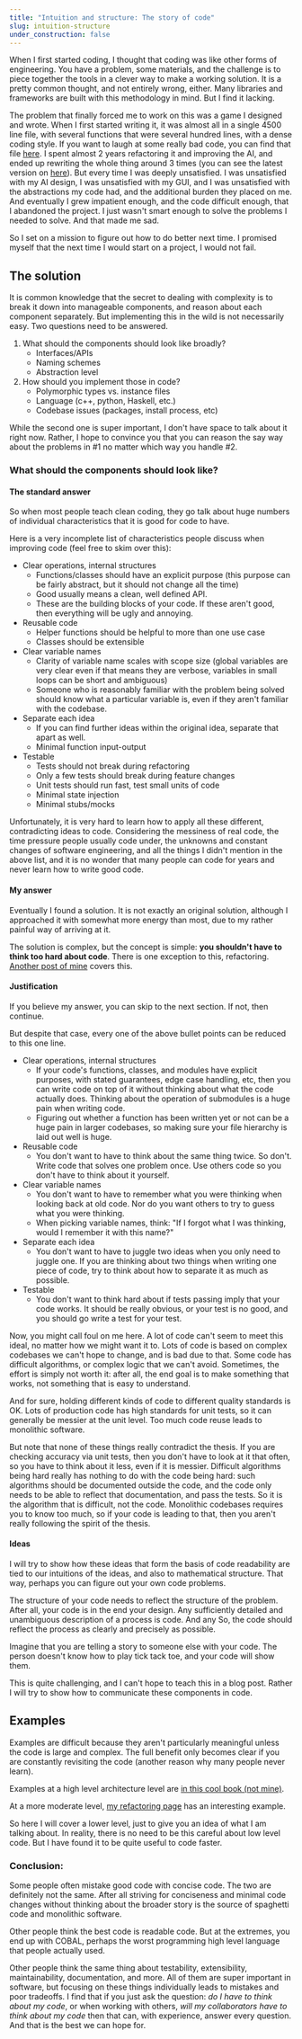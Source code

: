 ```yaml
---
title: "Intuition and structure: The story of code"
slug: intuition-structure
under_construction: false
---
```


When I first started coding, I thought that coding was like other forms of engineering. You have a problem, some materials, and the challenge is to piece together the tools in a clever way to make a working solution. It is a pretty common thought, and not entirely wrong, either. Many libraries and frameworks are built with this methodology in mind. But I find it lacking.

The problem that finally forced me to work on this was a game I designed and wrote. When I first started writing it, it was almost all in a single 4500 line file, with several functions that were several hundred lines, with a dense coding style. If you want to laugh at some really bad code, you can find that file [here](https://gist.github.com/weepingwillowben/9f180dda531aed3249836efe12351033). I spent almost 2 years refactoring it and improving the AI, and ended up rewriting the whole thing around 3 times (you can see the latest version on [here](https://github.com/weepingwillowben/qtwargame)). But every time I was deeply unsatisfied. I was unsatisfied with my AI design, I was unsatisfied with my GUI, and I was unsatisfied with the abstractions my code had, and the additional burden they placed on me. And eventually I grew impatient enough, and the code difficult enough, that I abandoned the project. I just wasn't smart enough to solve the problems I needed to solve. And that made me sad.

So I set on a mission to figure out how to do better next time. I promised myself that the next time I would start on a project, I would not fail.

## The solution

It is common knowledge that the secret to dealing with complexity is to break it down into manageable components, and reason about each component separately. But implementing this in the wild is not necessarily easy. Two questions need to be answered.

1. What should the components should look like broadly?
    * Interfaces/APIs
    * Naming schemes
    * Abstraction level
2. How should you implement those in code?
    * Polymorphic types vs. instance files
    * Language (c++, python, Haskell, etc.)
    * Codebase issues (packages, install process, etc)

While the second one is super important, I don't have space to talk about it right now. Rather, I hope to convince you that you can reason the say way about the problems in \#1 no matter which way you handle \#2.

### What should the components should look like?

#### The standard answer

So when most people teach clean coding, they go talk about huge numbers of individual characteristics that it is good for code to have.

Here is a very incomplete list of characteristics people discuss when improving code (feel free to skim over this):

* Clear operations, internal structures
    * Functions/classes should have an explicit purpose (this purpose can be fairly abstract, but it should not change all the time)
    * Good usually means a clean, well defined API.
    * These are the building blocks of your code. If these aren't good, then everything will be ugly and annoying.
* Reusable code
    * Helper functions should be helpful to more than one use case
    * Classes should be extensible
* Clear variable names
    * Clarity of variable name scales with scope size (global variables are very clear even if that means they are verbose, variables in small loops can be short and ambiguous)
    * Someone who is reasonably familiar with the problem being solved should know what a particular variable is, even if they aren't familiar with the codebase.
* Separate each idea
    * If you can find further ideas within the original idea, separate that apart as well.
    * Minimal function input-output
* Testable
    * Tests should not break during refactoring
    * Only a few tests should break during feature changes
    * Unit tests should run fast, test small units of code
    * Minimal state injection
    * Minimal stubs/mocks

Unfortunately, it is very hard to learn how to apply all these different, contradicting ideas to code. Considering the messiness of real code, the time pressure people usually code under, the unknowns and constant changes of software engineering, and all the things I didn't mention in the above list, and it is no wonder that many people can code for years and never learn how to write good code.

#### My answer

Eventually I found a solution. It is not exactly an original solution, although I approached it with somewhat more energy than most, due to my rather painful way of arriving at it.

The solution is complex, but the concept is simple: **you shouldn't have to think too hard about code**. There is one exception to this, refactoring. [Another post of mine](coding_posts/refractoring) covers this.


#### Justification

If you believe my answer, you can skip to the next section. If not, then continue.

But despite that case, every one of the above bullet points can be reduced to this one line.

* Clear operations, internal structures
    * If your code's functions, classes, and modules have explicit purposes, with stated guarantees, edge case handling, etc, then you can write code on top of it without thinking about what the code actually does. Thinking about the operation of submodules is a huge pain when writing code.
    * Figuring out whether a function has been written yet or not can be a huge pain in larger codebases, so making sure your file hierarchy is laid out well is huge.
* Reusable code
    * You don't want to have to think about the same thing twice. So don't. Write code that solves one problem once. Use others code so you don't have to think about it yourself.
* Clear variable names
    * You don't want to have to remember what you were thinking when looking back at old code. Nor do you want others to try to guess what you were thinking.
    * When picking variable names, think: "If I forgot what I was thinking, would I remember it with this name?"
* Separate each idea
    * You don't want to have to juggle two ideas when you only need to juggle one. If you are thinking about two things when writing one piece of code, try to think about how to separate it as much as possible.
* Testable
    * You don't want to think hard about if tests passing imply that your code works. It should be really obvious, or your test is no good, and you should go write a test for your test.

Now, you might call foul on me here. A lot of code can't seem to meet this ideal, no matter how we might want it to. Lots of code is based on complex codebases we can't hope to change, and is bad due to that. Some code has difficult algorithms, or complex logic that we can't avoid. Sometimes, the effort is simply not worth it: after all, the end goal is to make something that works, not something that is easy to understand.

And for sure, holding different kinds of code to different quality standards is OK. Lots of production code has high standards for unit tests, so it can generally be messier at the unit level. Too much code reuse leads to monolithic software.

But note that none of these things really contradict the thesis. If you are checking accuracy via unit tests, then you don't have to look at it that often, so you have to think about it less, even if it is messier. Difficult algorithms being hard really has nothing to do with the code being hard: such algorithms should be documented outside the code, and the code only needs to be able to reflect that documentation, and pass the tests. So it is the algorithm that is difficult, not the code. Monolithic codebases requires you to know too much, so if your code is leading to that, then you aren't really following the spirit of the thesis.

#### Ideas

I will try to show how these ideas that form the basis of code readability are tied to our intuitions of the ideas, and also to mathematical structure. That way, perhaps you can figure out your own code problems.

The structure of your code needs to reflect the structure of the problem. After all, your code is in the end your design. Any sufficiently detailed and unambiguous description of a process is code. And any  So, the code should reflect the process as clearly and precisely as possible.

Imagine that you are telling a story to someone else with your code. The person doesn't know how to play tick tack toe, and your code will show them.

This is quite challenging, and I can't hope to teach this in a blog post. Rather I will try to show how to communicate these components in code.


## Examples

Examples are difficult because they aren't particularly meaningful unless the code is large and complex. The full benefit only becomes clear if you are constantly revisiting the code (another reason why many people never learn).

Examples at a high level architecture level are [in this cool book (not mine)](http://aosabook.org/en/index.html).

At a more moderate level, [my refactoring page](coding_posts/refractoring) has an interesting example.

So here I will cover a lower level, just to give you an idea of what I am talking about. In reality, there is no need to be this careful about low level code. But I have found it to be quite useful to code faster.




<!--
Here is a relatively simple problem which should demonstrate this. The problem is that I know how to check if someone won in tick tack toe. Simple enough, right? You check the rows, columns, and diagonals, and see if a player occupies all the spots there. But this problem, and other similar to it haunted me for years afterwards, making my code error prone, and difficult to debug.

Below is some code that solves the tick tack toe problem. I wrote only a few weeks from when I learned programming for the first time. It represents the 9 boxes as 9 separate variables, box[1-9]. The box is 1 if the player has it, 10 if the computer has it, and 0 if it is empty. It then finds out who won (full code [here](https://gist.github.com/weepingwillowben/8786b84688936e206408d71ae040c18e), windows only unfortunately). It looks like this:

[code language="c"]

    num1 = box1 + box2 + box3;
    num2 = box4 + box5 + box6;
    num3 = box7 + box8 + box9;
    num4 = box1 + box4 + box7;
    num5 = box2 + box5 + box8;
    num6 = box3 + box6 + box9;
    num7 = box1 + box5 + box9;
    num8 = box3 + box5 + box7;
    if (num1 == 30 or num2 == 30 or num3 == 30 or num4 == 30 or num5 == 30 or num6 == 30 or num7 == 30 or num8 == 30)
    {
        cout << "COMPUTER WINS!\n";
        break;
    }
    if (num1 == 3 or num2 == 3 or num3 == 3 or num4 == 3 or num5 == 3 or num6 == 3 or num7 == 3 or num8 == 3)
    {
        cout << "PLAYER WINS!";
        break;
    }

[/code]

As you can see, I could code a solution with the tools I had at hand. And at the time, that was enough. But now, I realize that it is not very good. It has lots and lots of variables and arbitrary constants, which makes checking/debugging the code hard and slow. It is just about impossible to generalize to larger grids. Understandable for my first code, but lets try to do better.

The standard approach would be to iteratively refractor this, until it looks decent. We would put the numbered variables in an array, then loop over them, in some places, take out functions, etc, to make the code more concise and stuff. This is not a bad approach. But it can actually be harder than building it up again from scratch, and it is easier to make poor choices. So instead, lets try to think of things structurally, picking out what each part of the code really accomplishes, and build this up.

First, basic data structures. What is a tick tack toe board anyways? It is a grid that looks like this, right?

    X|O|S
    X|O|_
    O|X|O

We really only care about the rows, columns, and diagonals. If you trace your finger over the rows, columns and diagonals, you might notice that your finger seems to be moving quite freely over a 2 dimensional discrete space. This reveals that the base data structure needs two qualities, it needs to store discrete values. Luckily, there is already a standard solution to general discrete 2d movement, the 2d array.

    board = array[3][3];

Now, how do we represent the Xs, Os, and blanks? Again, think of what we they actually are, and what we need of them. They actually are symbols that represent something about the game. We need them to be distinct from each other, and to not allow for anything other than Xs, Os, and blanks. Here there are several options. Strongly typed enums have these qualities. But perhaps this is overkill, as they also have other guarantees, such as efficient use as a key, which we don't need. So lets make our own type that meets these conditions.



Ok, so that wraps up the data structure. Now we need to look at the tasks we ask of that data. These can be thought of as queries, or manipulations.

Here is a task. We want the user of the software to be able to choose a coordinate, and then set that to be the players symbol if it is not already chosen. If it is already chosen, then we want to change nothing, and tell the user that they need to choose something else.

Wow, that is a lot of requirements. And it is the thing that experienced coders can just crank out without thinking about it at all. So

Here is a more complicated task, the original one.

Lets take
-->


### Conclusion:

Some people often mistake good code with concise code. The two are definitely not the same. After all striving for conciseness and minimal code changes without thinking about the broader story is the source of spaghetti code and monolithic software.

Other people think the best code is readable code. But at the extremes, you end up with COBAL, perhaps the worst programming high level language that people actually used.

Other people think the same thing about testability, extensibility, maintainability, documentation, and more. All of them are super important in software, but focusing on these things individually leads to mistakes and poor tradeoffs. I find that if you just ask the question: *do I have to think about my code*, or when working with others, *will my collaborators have to think about my code* then that can, with experience, answer every question. And that is the best we can hope for.
